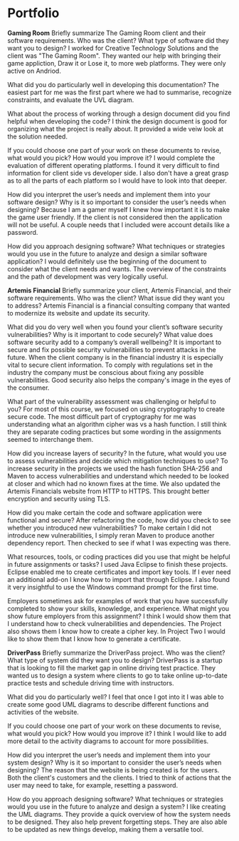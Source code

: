 # Portfolio

**Gaming Room**
Briefly summarize The Gaming Room client and their software requirements. Who was the client? What type of software did they want you to design?
I worked for Creative Technology Solutions and the client was "The Gaming Room". They wanted our help with bringing their game appliction, Draw it or Lose it, to more web platforms. They were only active on Andriod. 

What did you do particularly well in developing this documentation?
The easiest part for me was the first part where we had to summarise, recognize constraints, and evaluate the UVL diagram. 

What about the process of working through a design document did you find helpful when developing the code?
I think the design document is good for organizing what the project is really about. It provided a wide veiw look at the solution needed. 

If you could choose one part of your work on these documents to revise, what would you pick? How would you improve it?
I would complete the evaluation of different operating platforms. I found it very difficult to find information for client side vs developer side. I also don't have a great grasp as to all the parts of each platform so I would have to look into that deeper. 

How did you interpret the user’s needs and implement them into your software design? Why is it so important to consider the user’s needs when designing?
Because I am a gamer myself I knew how important it is to make the game user friendly. If the client is not considered then the application will not be useful. A couple needs that I included were account details like a password. 

How did you approach designing software? What techniques or strategies would you use in the future to analyze and design a similar software application?
I would definitely use the beginning of the document to consider what the client needs and wants. The overview of the constraints and the path of development was very logically useful.

**Artemis Financial**
Briefly summarize your client, Artemis Financial, and their software requirements. Who was the client? What issue did they want you to address?
Artemis Financial is a financial consulting company that wanted to modernize its website and update its security.

What did you do very well when you found your client’s software security vulnerabilities? Why is it important to code securely? What value does software security add to a company’s overall wellbeing?
It is important to secure and fix possible security vulnerabilities to prevent attacks in the future. When the client company is in the financial industry it is especially vital to secure client information. To comply with regulations set in the industry the company must be conscious about fixing any possible vulnerabilities. Good security also helps the company's image in the eyes of the consumer. 

What part of the vulnerability assessment was challenging or helpful to you?
For most of this course, we focused on using cryptography to create secure code. The most difficult part of cryptography for me was understanding what an algorithm cipher was vs a hash function. I still think they are separate coding practices but some wording in the assignments seemed to interchange them. 

How did you increase layers of security? In the future, what would you use to assess vulnerabilities and decide which mitigation techniques to use?
To increase security in the projects we used the hash function SHA-256 and Maven to access vulnerabilities and understand which needed to be looked at closer and which had no known fixes at the time. We also updated the Artemis Financials website from HTTP to HTTPS. This brought better encryption and security using TLS. 

How did you make certain the code and software application were functional and secure? After refactoring the code, how did you check to see whether you introduced new vulnerabilities?
To make certain I did not introduce new vulnerabilities, I simply reran Maven to produce another dependency report. Then checked to see if what I was expecting was there. 

What resources, tools, or coding practices did you use that might be helpful in future assignments or tasks?
I used Java Eclipse to finish these projects. Eclipse enabled me to create certificates and import key tools. If I ever need an additional add-on I know how to import that through Eclipse. I also found it very insightful to use the Windows command prompt for the first time.

Employers sometimes ask for examples of work that you have successfully completed to show your skills, knowledge, and experience. What might you show future employers from this assignment?
I think I would show them that I understand how to check vulnerabilities and dependencies. The Project also shows them I know how to create a cipher key. In Project Two I would like to show them that I know how to generate a certificate. 


**DriverPass**
Briefly summarize the DriverPass project. Who was the client? What type of system did they want you to design?
DriverPass is a startup that is looking to fill the market gap in online driving test practice. They wanted us to design a system where clients to go to take online up-to-date practice tests and schedule driving time with instructors.

What did you do particularly well?
I feel that once I got into it I was able to create some good UML diagrams to describe different functions and activities of the website. 

If you could choose one part of your work on these documents to revise, what would you pick? How would you improve it?
I think I would like to add more detail to the activity diagrams to account for more possibilities. 

How did you interpret the user’s needs and implement them into your system design? Why is it so important to consider the user’s needs when designing?
The reason that the website is being created is for the users. Both the client's customers and the clients. I tried to think of actions that the user may need to take, for example, resetting a password. 

How do you approach designing software? What techniques or strategies would you use in the future to analyze and design a system?
I like creating the UML diagrams. They provide a quick overview of how the system needs to be designed. They also help prevent forgetting steps. They are also able to be updated as new things develop, making them a versatile tool.


